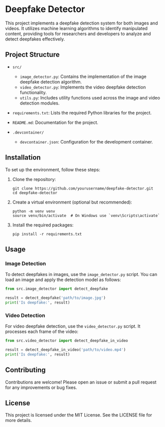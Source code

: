 # Deepfake Detector

This project implements a deepfake detection system for both images and videos. It utilizes machine learning algorithms to identify manipulated content, providing tools for researchers and developers to analyze and detect deepfakes effectively.

## Project Structure

- `src/`
  - `image_detector.py`: Contains the implementation of the image deepfake detection algorithm.
  - `video_detector.py`: Implements the video deepfake detection functionality.
  - `utils.py`: Includes utility functions used across the image and video detection modules.
  
- `requirements.txt`: Lists the required Python libraries for the project.

- `README.md`: Documentation for the project.

- `.devcontainer/`
  - `devcontainer.json`: Configuration for the development container.

## Installation

To set up the environment, follow these steps:

1. Clone the repository:
   ```
   git clone https://github.com/yourusername/deepfake-detector.git
   cd deepfake-detector
   ```

2. Create a virtual environment (optional but recommended):
   ```
   python -m venv venv
   source venv/bin/activate  # On Windows use `venv\Scripts\activate`
   ```

3. Install the required packages:
   ```
   pip install -r requirements.txt
   ```

## Usage

### Image Detection

To detect deepfakes in images, use the `image_detector.py` script. You can load an image and apply the detection model as follows:

```python
from src.image_detector import detect_deepfake

result = detect_deepfake('path/to/image.jpg')
print('Is deepfake:', result)
```

### Video Detection

For video deepfake detection, use the `video_detector.py` script. It processes each frame of the video:

```python
from src.video_detector import detect_deepfake_in_video

result = detect_deepfake_in_video('path/to/video.mp4')
print('Is deepfake:', result)
```

## Contributing

Contributions are welcome! Please open an issue or submit a pull request for any improvements or bug fixes.

## License

This project is licensed under the MIT License. See the LICENSE file for more details.